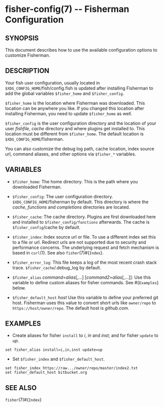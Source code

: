 fisher-config(7) -- Fisherman Configuration
===========================================

## SYNOPSIS

This document describes how to use the available configuration options to customize Fisherman.

## DESCRIPTION

Your fish user configuration, usually located in `$XDG_CONFIG_HOME`/fish/config.fish is updated after installing Fisherman to add the global variables `$fisher_home` and `$fisher_config`.

`$fisher_home` is the location where Fisherman was downloaded. This location can be anywhere you like. If you changed this location after installing Fisherman, you need to update `$fisher_home` as well.

`$fisher_config` is the user configuration directory and the location of your user *fishfile*, *cache* directory and where plugins get installed to. This location must be different from `$fisher_home`. The default location is `$XDG_CONFIG_HOME`/fisherman.

You can also customize the debug log path, cache location, index source url, command aliases, and other options via `$fisher_*` variables.

## VARIABLES

* `$fisher_home`:
    The home directory. This is the path where you downloaded Fisherman.

* `$fisher_config`:
    The user configuration directory. `$XDG_CONFIG_HOME`/fisherman by default. This directory is where the *cache*, *functions* and *completions* directories are located.

* `$fisher_cache`:
    The cache directory. Plugins are first downloaded here and installed to `$fisher_config/functions` afterwards. The cache is `$fisher_config`/cache by default.

* `$fisher_index`:
    Index source url or file. To use a different index set this to a file or url. Redirect urls are not supported due to security and performance concerns. The underlying request and fetch mechanism is based in `curl`(1). See also `fisher`(7)#{`Index`}.

* `$fisher_error_log`:
    This file keeps a log of the most recent crash stack trace. `$fisher_cache`/.debug_log by default.

* `$fisher_alias` *command*=*alias*[,...] [*command2*=*alias*[,...]]:
    Use this variable to define custom aliases for fisher commands. See #{`Examples`} below.

* `$fisher_default_host` *host*
    Use this variable to define your preferred git host. Fisherman uses this value to convert short urls like `owner/repo` to `https://host/owner/repo`. The default host is *github.com*.

## EXAMPLES

* Create aliases for fisher `install` to *i*, *in* and *inst*; and for fisher `update` to *up*.

```
set fisher_alias install=i,in,inst update=up
```

* Set `$fisher_index` and `$fisher_default_host`.

```
set fisher_index https://raw.../owner/repo/master/index2.txt
set fisher_default_host bitbucket.org
```

## SEE ALSO

`fisher`(7)#{`Index`}<br>
